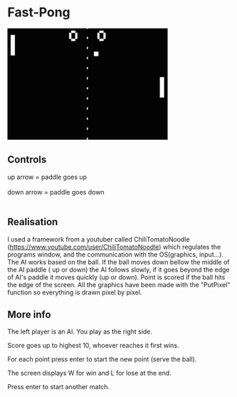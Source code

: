 # Fast-Pong


![Gameplay](pictures/gameplay.gif)



## Controls<br>

up arrow = paddle goes up<br>
<br>
down arrow = paddle goes down<br>
<br>
## Realisation<br>

I used a framework from a youtuber called ChiliTomatoNoodle (https://www.youtube.com/user/ChiliTomatoNoodle) which regulates the programs window,
and the communication with the OS(graphics, input...). 
The AI works based on the ball. If the ball moves down bellow the middle of the AI paddle ( up or down) the AI follows slowly, if it goes beyond the edge of AI's paddle it moves quickly (up or down).
Point is scored if the ball hits the edge of the screen.
All the graphics have been made with the "PutPixel" function so everything is drawn pixel by pixel.

## More info<br>

The left player is an AI. You play as the right side.

Score goes up to highest 10, whoever reaches it first wins.

For each point press enter to start the new point (serve the ball).

The screen displays W for win and L for lose at the end.

Press enter to start another match.
